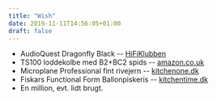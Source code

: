 ```yaml
---
title: "Wish"
date: 2019-11-11T14:56:05+01:00
draft: false
---
```

- AudioQuest Dragonfly Black -- [HiFiKlubben](https://www.hifiklubben.dk/stereo/da-konvertere/audioquest-dragonfly-black--da-konverter/)
- TS100 loddekolbe med B2+BC2 spids -- [amazon.co.uk](https://www.amazon.co.uk/GoBuying-Programmable-Pocket-size-Soldering-Acceleration/dp/B072Z9B9YS/)
- Microplane Professional fint rivejern -- [kitchenone.dk](https://www.kitchenone.dk/produkt/microplane-professional-fint-rivejern/)
- Fiskars Functional Form Ballonpiskeris -- [kitchentime.dk](https://www.kitchentime.dk/p/ff-pisker)
- En million, evt. lidt brugt.

